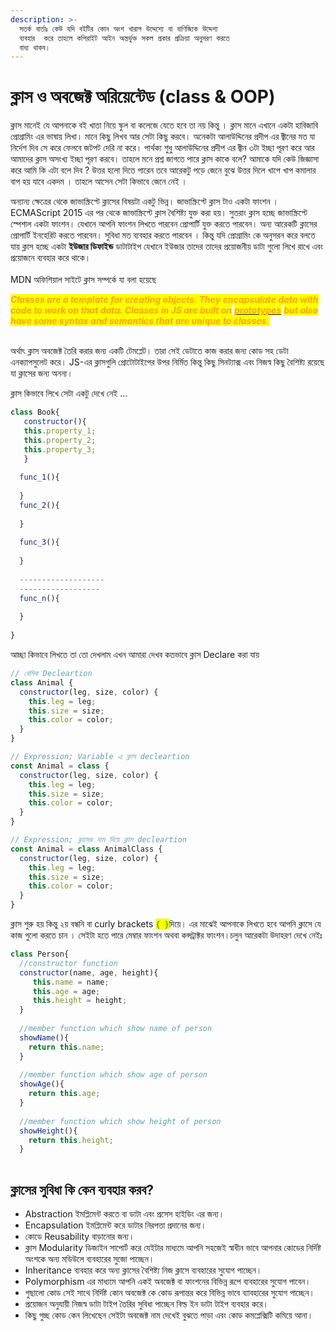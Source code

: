 ```yaml
---
description: >-
  সতর্ক বার্তাঃ কেউ যদি বইটির কোন অংশ খারাপ উদ্দেশ্যে বা বাণিজ্যিক উদ্দেশ্য
  ব্যবহার  করে তাহলে কপিরাইট আইন অন্তর্ভুক্ত সকল প্রকার প্রক্রিয়া অনুসরণ করতে
  বাধ্য থাকব।
---
```


# ক্লাস ও অবজেক্ট অরিয়েন্টেড (class & OOP)

ক্লাস মানেই যে আপনাকে বই খাতা নিয়ে স্কুল বা কলেজে যেতে হবে তা নয় কিন্তু । ক্লাস মানে এখানে একটা হাবিজাবি প্রোগ্রামিং এর ভাষায় লিখা। মানে কিছু লিখব আর সেটা কিছু করবে। অনেকটা আলাউদ্দিনের প্রদীপ এর জ্বীনের মত যা নির্দেশ দিব সে করে ফেলবে জটপট দেরি না করে। পার্থক্য শুধু আলাউদ্দিনের প্রদীপ এর জ্বীন ৩টা ইচ্ছা পূরণ করে আর আমাদের ক্লাস অসংখ্য ইচ্ছা পূরণ করবে। তাহলে মনে প্রশ্ন জাগতে পারে ক্লাস কাকে বলে? আমাকে যদি কেউ জিজ্ঞাসা করে আমি কি এটা বলে দিব ? উত্তর হলো দিতে পারেন তবে আরেকটু পড়ে জেনে বুঝে উত্তর দিলে খাপে খাপ কমালার বাপ হয় যাবে একদম । তাহলে আসেন সেটা কিভাবে জেনে নেই ।

অন্যান্য ক্ষেত্রের থেকে জাভাস্ক্রিপ্টে ক্লাসের বিষয়টা একটু ভিন্ন। জাভাস্ক্রিপ্টে ক্লাস টাও একটা ফাংশন । ECMAScript 2015 এর পর থেকে জাভাস্ক্রিপ্টে ক্লাস বৈশিষ্ট্য যুক্ত করা হয়। সুতরাং ক্লাস হচ্ছে জাভাস্ক্রিপ্টে স্পেশাল একটা ফাংশন। যেখানে আপনি ফাংশন লিখতে পারবেন প্রোপার্টি যুক্ত করতে পারবেন। অন্য আরেকটি ক্লাসের প্রোপার্টি ইনহেরিট করতে পারবেন। সুবিধা মত ব্যবহার করতে পারবেন । কিন্তু যদি প্রোগ্রামিং কে অনুসরন করে বলতে যায় ক্লাস হচ্ছে একটা **ইউজার ডিফাইন্ড** ডাটাটাইপ যেখানে ইউজার তাদের তাদের প্রয়োজনীয় ডাটা গুলো লিখে রাখে এবং প্রয়োজনে ব্যবহার করে থাকে।\
\
MDN অফিশিয়াল সাইটে ক্লাস সম্পর্কে যা বলা হয়েছে&#x20;

_<mark style="color:orange;">**Classes are a template for creating objects. They encapsulate data with code to work on that data. Classes in JS are built on**</mark>_ [_<mark style="color:orange;">**prototypes**</mark>_](https://developer.mozilla.org/en-US/docs/Web/JavaScript/Inheritance\_and\_the\_prototype\_chain) _<mark style="color:orange;">**but also have some syntax and semantics that are unique to classes.**</mark>_

\
অর্থাৎ ক্লাস অবজেক্ট তৈরি করার জন্য একটি টেমপ্লেট। তারা সেই ডেটাতে কাজ করার জন্য কোড সহ ডেটা এনক্যাপসুলেট করে। JS-এর ক্লাসগুলি প্রোটোটাইপের উপর নির্মিত কিন্তু কিছু সিনট্যাক্স এবং নিজস্ব কিছু বৈশিষ্ট্য  রয়েছে যা ক্লাসের জন্য অনন্য।

ক্লাস কিভাবে লিখে সেটা একটু দেখে নেই ...

```javascript
class Book{
   constructor(){
   this.property_1;
   this.property_2;
   this.property_3;
   }
  
  func_1(){
  
  }
  func_2(){
  
  }
  
  func_3(){
  
  }
  
  -------------------
  ------------------
  func_n(){
  
  }
  
}
```

আচ্ছা কিভাবে লিখতে তা তো দেখলাম এখন আমারা দেখব কতভাবে ক্লাস Declare  করা যায়&#x20;

```javascript
// বেসিক Decleartion
class Animal {
  constructor(leg, size, color) {
    this.leg = leg;
    this.size = size;
    this.color = color;
  }
}

// Expression; Variable এ ক্লাস decleartion
const Animal = class {
  constructor(leg, size, color) {
    this.leg = leg;
    this.size = size;
    this.color = color;
  }
}

// Expression; ক্লাসের নাম দিয়ে ক্লাস decleartion
const Animal = class AnimalClass {
  constructor(leg, size, color) {
    this.leg = leg;
    this.size = size;
    this.color = color;
  }
}

```

ক্লাস শুরু হয় কিন্তু  ২য় বন্ধনি বা curly brackets <mark style="color:green;">`{ }`</mark>দিয়ে। এর মাঝেই আপনাকে লিখতে হবে আপনি ক্লাসে যে কাজ গুলো করতে চান । সেইটা হতে পারে মেম্বার ফাংশন অথবা কন্সট্রাক্টর ফাংশন।চলুন আরেকটা উদাহরণ দেখে নেইঃ&#x20;

```javascript
class Person{
  //constructor function
  constructor(name, age, height){
     this.name = name;
     this.age = age;
     this.height = height;
  }
  
  //member function which show name of person
  showName(){
    return this.name;
  }
  
  //member function which show age of person
  showAge(){
    return this.age;
  }
  
  //member function which show height of person
  showHeight(){
    return this.height;
  }
  

```

## ক্লাসের সুবিধা কি কেন ব্যবহার করব?

* Abstraction ইমপ্লিমেন্ট করতে বা ডাটা এবং প্রসেস হাইডিং এর জন্য।
* Encapsulation ইমপ্লিমেন্ট করে ডাটার নিরপত্তা প্রদানের জন্য।
* কোডে Reusability বাড়ানোর জন্য।&#x20;
* ক্লাস Modularity ডিজাইন সাপোর্ট করে যেইটার মাধ্যমে আপনি সহজেই স্বাধীন ভাবে আপনার কোডের নির্দিষ্ট অংশকে অন্য মডিউলে ব্যবহারের সুজো পাচ্ছেন।&#x20;
* Inheritance ব্যবহার করে অন্য ক্লাসের বৈশিষ্ট্য নিজ ক্লাসে ব্যবহারের সুযোগ পাচ্ছেন।&#x20;
* Polymorphism এর মাধ্যমে আপনি একই অবজেক্ট বা ফাংশনের বিভিন্ন রূপে ব্যবহারের সুযোগ পাবেন।
* গুছালো কোড সেই সাথে নির্দিষ্ট কোন অবজেক্ট কে কোড রূপান্তর করে বিভিন্ন ভাবে ব্যাবহারের সুযোগ পাচ্ছেন।
* প্রয়োজন অনুযায়ী নিজস্ব ডাটা টাইপ তৈরির সুবিধা পাচ্ছেন বিল্ড ইন ডাটা টাইপ ব্যবহার করে।
* কিছু গুচ্ছ কোড কেন লিখেছেন সেইটা অবজেক্ট নাম দেখেই বুঝতে পাড়া এবং কোড কমপ্লেক্সিটি কমিয়ে আনা।
